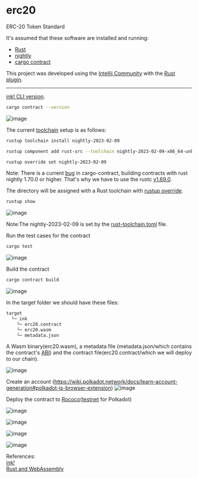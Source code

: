# erc20
ERC-20 Token Standard

It's assumed that these software are installed and running:

<ul>
  <li><a href="https://www.rust-lang.org/tools/install" target="_blank">Rust</a></li>
  <li><a href="https://rust-lang.github.io/rustup/installation/index.html#installing-nightly" target="_blank">nightly</a></li>
  <li><a href="https://crates.io/crates/cargo-contract" target="_blank">cargo contract</a></li>
</ul>

This project was developed using the [Intellij Community](https://www.jetbrains.com/idea/download/#section=linux) with the [Rust plugin](https://www.jetbrains.com/rust/).

<hr>

[ink! CLI version](https://use.ink/getting-started/setup#ink-cli).

```bash
cargo contract --version
```

![image](https://github.com/gcp-development/erc20/assets/76512851/97773ed9-ea13-4fdc-b011-b860e7617993)

The current [toolchain](https://rust-lang.github.io/rustup-components-history/) setup is as follows:

```bash
rustup toolchain install nightly-2023-02-09
```

```bash
rustup component add rust-src --toolchain nightly-2023-02-09-x86_64-unknown-linux-gnu
```

```bash
rustup override set nightly-2023-02-09
```

Note: There is a current [bug](https://github.com/paritytech/cargo-contract/issues/1058) in cargo-contract, building contracts with rust nightly 1.70.0 or higher. That's why we have to use the rustc [v1.69.0](https://blog.rust-lang.org/2023/04/20/Rust-1.69.0.html).

The directory will be assigned with a Rust toolchain with [rustup override](https://rust-lang.github.io/rustup/overrides.html#directory-overrides).

```bash
rustup show
```
![image](https://github.com/gcp-development/erc20/assets/76512851/ea146adb-9414-4b17-8c52-200994740bf7)

Note:The nightly-2023-02-09 is set by the [rust-toolchain.toml](https://github.com/gcp-development/erc20/blob/main/rust-toolchain.toml) file.


Run the test cases for the  contract
```bash
cargo test
```

![image](https://github.com/gcp-development/erc20/assets/76512851/18d2368e-aed9-45c5-9808-5eedf15cbcbe)


Build the contract
```bash
cargo contract build
```

![image](https://github.com/gcp-development/erc20/assets/76512851/be915f99-795c-408f-b531-c4068036c606)

In the target folder we should have these files:
```bash
target
  └─ ink
    └─ erc20.contract
    └─ erc20.wasm
    └─ metadata.json
```
A Wasm binary(erc20.wasm), a metadata file (metadata.json/which contains the contract's [ABI](https://use.ink/basics/metadata#abi)) and the contract file(erc20.contract/which we will deploy to our chain).

![image](https://github.com/gcp-development/erc20/assets/76512851/5c445cea-4146-45a9-91d7-70e05bcba0a5)



Create an account (https://wiki.polkadot.network/docs/learn-account-generation#polkadot-js-browser-extension)
![image](https://github.com/gcp-development/erc20/assets/76512851/b5bb692f-010f-4fb5-8bea-414dc1cb33ae)

Deploy the contract to [Rococo](https://polkadot.js.org/apps/?rpc=wss%3A%2F%2Frococo-contracts-rpc.polkadot.io#/contracts)([testnet](https://use.ink/testnet) for Polkadot)

![image](https://github.com/gcp-development/erc20/assets/76512851/10f94c5c-a1de-4a3d-859c-af7f364ec841)

![image](https://github.com/gcp-development/erc20/assets/76512851/9a0849aa-9c3a-41d7-8dc8-4e635b1a3eb3)

![image](https://github.com/gcp-development/erc20/assets/76512851/40428f28-20a4-4f16-a663-3822784c3f75)

![image](https://github.com/gcp-development/erc20/assets/76512851/3387ab88-6ef1-4cb8-92fb-86a19e2b3d0d)


References:<br/>
[ink!](https://use.ink/4.0.0-alpha.1/)<br/>
[Rust and WebAssembly](https://rustwasm.github.io/docs/book/)

